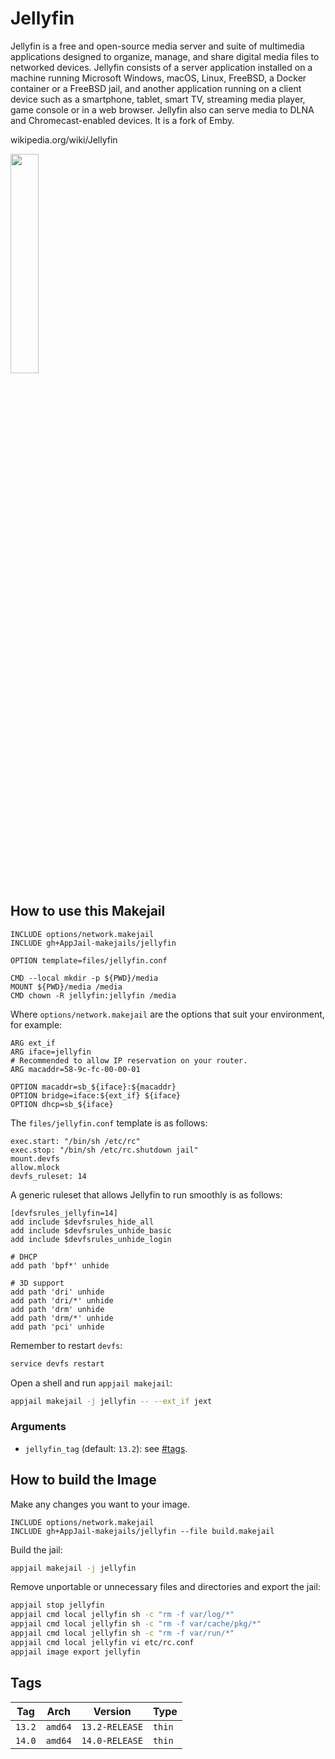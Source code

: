 # Jellyfin

Jellyfin is a free and open-source media server and suite of multimedia applications designed to organize, manage, and share digital media files to networked devices. Jellyfin consists of a server application installed on a machine running Microsoft Windows, macOS, Linux, FreeBSD, a Docker container or a FreeBSD jail, and another application running on a client device such as a smartphone, tablet, smart TV, streaming media player, game console or in a web browser. Jellyfin also can serve media to DLNA and Chromecast-enabled devices. It is a fork of Emby.

wikipedia.org/wiki/Jellyfin

<img src="https://upload.wikimedia.org/wikipedia/commons/thumb/f/f5/Jelly-banner-light.svg/1024px-Jelly-banner-light.svg.png" width="30%" height="auto">

## How to use this Makejail

```
INCLUDE options/network.makejail
INCLUDE gh+AppJail-makejails/jellyfin

OPTION template=files/jellyfin.conf

CMD --local mkdir -p ${PWD}/media
MOUNT ${PWD}/media /media
CMD chown -R jellyfin:jellyfin /media
```

Where `options/network.makejail` are the options that suit your environment, for example:

```
ARG ext_if
ARG iface=jellyfin
# Recommended to allow IP reservation on your router.
ARG macaddr=58-9c-fc-00-00-01

OPTION macaddr=sb_${iface}:${macaddr}
OPTION bridge=iface:${ext_if} ${iface}
OPTION dhcp=sb_${iface}
```

The `files/jellyfin.conf` template is as follows:

```
exec.start: "/bin/sh /etc/rc"
exec.stop: "/bin/sh /etc/rc.shutdown jail"
mount.devfs
allow.mlock
devfs_ruleset: 14
```

A generic ruleset that allows Jellyfin to run smoothly is as follows:

```
[devfsrules_jellyfin=14]
add include $devfsrules_hide_all
add include $devfsrules_unhide_basic
add include $devfsrules_unhide_login

# DHCP
add path 'bpf*' unhide

# 3D support
add path 'dri' unhide
add path 'dri/*' unhide
add path 'drm' unhide
add path 'drm/*' unhide
add path 'pci' unhide
```

Remember to restart `devfs`:

```sh
service devfs restart
```

Open a shell and run `appjail makejail`:

```sh
appjail makejail -j jellyfin -- --ext_if jext
```

### Arguments

* `jellyfin_tag` (default: `13.2`): see [#tags](#tags).

## How to build the Image

Make any changes you want to your image.

```
INCLUDE options/network.makejail
INCLUDE gh+AppJail-makejails/jellyfin --file build.makejail
```

Build the jail:

```sh
appjail makejail -j jellyfin
```

Remove unportable or unnecessary files and directories and export the jail:

```sh
appjail stop jellyfin
appjail cmd local jellyfin sh -c "rm -f var/log/*"
appjail cmd local jellyfin sh -c "rm -f var/cache/pkg/*"
appjail cmd local jellyfin sh -c "rm -f var/run/*"
appjail cmd local jellyfin vi etc/rc.conf
appjail image export jellyfin
```

## Tags


| Tag        | Arch    | Version        | Type   |
| ---------- | ------- | -------------- | ------ |
| `13.2`     | `amd64` | `13.2-RELEASE` | `thin` |
| `14.0`     | `amd64` | `14.0-RELEASE` | `thin` |
